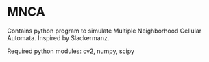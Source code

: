# MNCA
Contains python program to simulate Multiple Neighborhood Cellular Automata. Inspired by Slackermanz.

Required python modules: cv2, numpy, scipy

